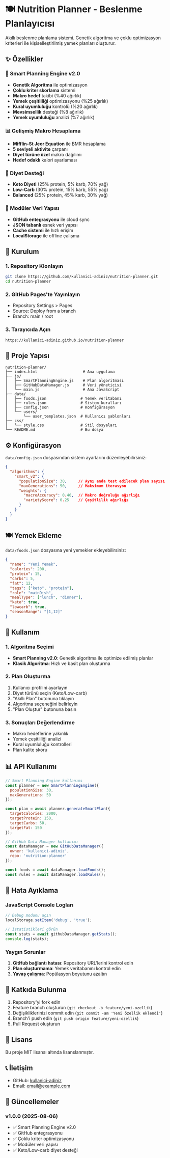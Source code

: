 # 🍽️ Nutrition Planner - Beslenme Planlayıcısı

Akıllı beslenme planlama sistemi. Genetik algoritma ve çoklu optimizasyon kriterleri ile kişiselleştirilmiş yemek planları oluşturur.

## ✨ Özellikler

### 🧠 Smart Planning Engine v2.0
- **Genetik Algoritma** ile optimizasyon
- **Çoklu kriter skorlama** sistemi
- **Makro hedef** takibi (%40 ağırlık)
- **Yemek çeşitliliği** optimizasyonu (%25 ağırlık)
- **Kural uyumluluğu** kontrolü (%20 ağırlık)
- **Mevsimsellik** desteği (%8 ağırlık)
- **Yemek uyumluluğu** analizi (%7 ağırlık)

### 📊 Gelişmiş Makro Hesaplama
- **Mifflin-St Jeor Equation** ile BMR hesaplama
- **5 seviyeli aktivite** çarpanı
- **Diyet türüne özel** makro dağılımı
- **Hedef odaklı** kalori ayarlaması

### 🎯 Diyet Desteği
- **Keto Diyeti** (25% protein, 5% karb, 70% yağ)
- **Low-Carb** (30% protein, 15% karb, 55% yağ)
- **Balanced** (25% protein, 45% karb, 30% yağ)

### 📁 Modüler Veri Yapısı
- **GitHub entegrasyonu** ile cloud sync
- **JSON tabanlı** esnek veri yapısı
- **Cache sistemi** ile hızlı erişim
- **LocalStorage** ile offline çalışma

## 🚀 Kurulum

### 1. Repository Klonlayın
```bash
git clone https://github.com/kullanici-adiniz/nutrition-planner.git
cd nutrition-planner
```

### 2. GitHub Pages'te Yayınlayın
- Repository Settings > Pages
- Source: Deploy from a branch
- Branch: main / root

### 3. Tarayıcıda Açın
```
https://kullanici-adiniz.github.io/nutrition-planner
```

## 📂 Proje Yapısı

```
nutrition-planner/
├── index.html                    # Ana uygulama
├── js/
│   ├── SmartPlanningEngine.js    # Plan algoritması
│   ├── GitHubDataManager.js      # Veri yöneticisi
│   └── main.js                   # Ana JavaScript
├── data/
│   ├── foods.json               # Yemek veritabanı
│   ├── rules.json               # Sistem kuralları
│   ├── config.json              # Konfigürasyon
│   └── users/
│       └── user_templates.json  # Kullanıcı şablonları
├── css/
│   └── style.css                # Stil dosyaları
└── README.md                    # Bu dosya
```

## ⚙️ Konfigürasyon

`data/config.json` dosyasından sistem ayarlarını düzenleyebilirsiniz:

```json
{
  "algorithms": {
    "smart_v2": {
      "populationSize": 30,     // Aynı anda test edilecek plan sayısı
      "maxGenerations": 50,     // Maksimum iterasyon
      "weights": {
        "macroAccuracy": 0.40,  // Makro doğruluğu ağırlığı
        "varietyScore": 0.25    // Çeşitlilik ağırlığı
      }
    }
  }
}
```

## 🍽️ Yemek Ekleme

`data/foods.json` dosyasına yeni yemekler ekleyebilirsiniz:

```json
{
  "name": "Yeni Yemek",
  "calories": 200,
  "protein": 15,
  "carbs": 5,
  "fat": 12,
  "tags": ["keto", "protein"],
  "role": "mainDish",
  "mealType": ["lunch", "dinner"],
  "keto": true,
  "lowcarb": true,
  "seasonRange": "[1,12]"
}
```

## 🔧 Kullanım

### 1. Algoritma Seçimi
- **Smart Planning v2.0**: Genetik algoritma ile optimize edilmiş planlar
- **Klasik Algoritma**: Hızlı ve basit plan oluşturma

### 2. Plan Oluşturma
1. Kullanıcı profilini ayarlayın
2. Diyet türünü seçin (Keto/Low-carb)
3. "Akıllı Plan" butonuna tıklayın
4. Algoritma seçeneğini belirleyin
5. "Plan Oluştur" butonuna basın

### 3. Sonuçları Değerlendirme
- Makro hedeflerine yakınlık
- Yemek çeşitliliği analizi
- Kural uyumluluğu kontrolleri
- Plan kalite skoru

## 📊 API Kullanımı

```javascript
// Smart Planning Engine kullanımı
const planner = new SmartPlanningEngine({
  populationSize: 30,
  maxGenerations: 50
});

const plan = await planner.generateSmartPlan({
  targetCalories: 2000,
  targetProtein: 150,
  targetCarbs: 50,
  targetFat: 150
});

// GitHub Data Manager kullanımı
const dataManager = new GitHubDataManager({
  owner: 'kullanici-adiniz',
  repo: 'nutrition-planner'
});

const foods = await dataManager.loadFoods();
const rules = await dataManager.loadRules();
```

## 🐛 Hata Ayıklama

### JavaScript Console Logları
```javascript
// Debug modunu açın
localStorage.setItem('debug', 'true');

// İstatistikleri görün
const stats = await githubDataManager.getStats();
console.log(stats);
```

### Yaygın Sorunlar
1. **GitHub bağlantı hatası**: Repository URL'lerini kontrol edin
2. **Plan oluşturmama**: Yemek veritabanını kontrol edin
3. **Yavaş çalışma**: Popülasyon boyutunu azaltın

## 🤝 Katkıda Bulunma

1. Repository'yi fork edin
2. Feature branch oluşturun (`git checkout -b feature/yeni-ozellik`)
3. Değişikliklerinizi commit edin (`git commit -am 'Yeni özellik eklendi'`)
4. Branch'i push edin (`git push origin feature/yeni-ozellik`)
5. Pull Request oluşturun

## 📝 Lisans

Bu proje MIT lisansı altında lisanslanmıştır.

## 📞 İletişim

- GitHub: [kullanici-adiniz](https://github.com/kullanici-adiniz)
- Email: email@example.com

## 🔄 Güncellemeler

### v1.0.0 (2025-08-06)
- ✅ Smart Planning Engine v2.0
- ✅ GitHub entegrasyonu
- ✅ Çoklu kriter optimizasyonu
- ✅ Modüler veri yapısı
- ✅ Keto/Low-carb diyet desteği
